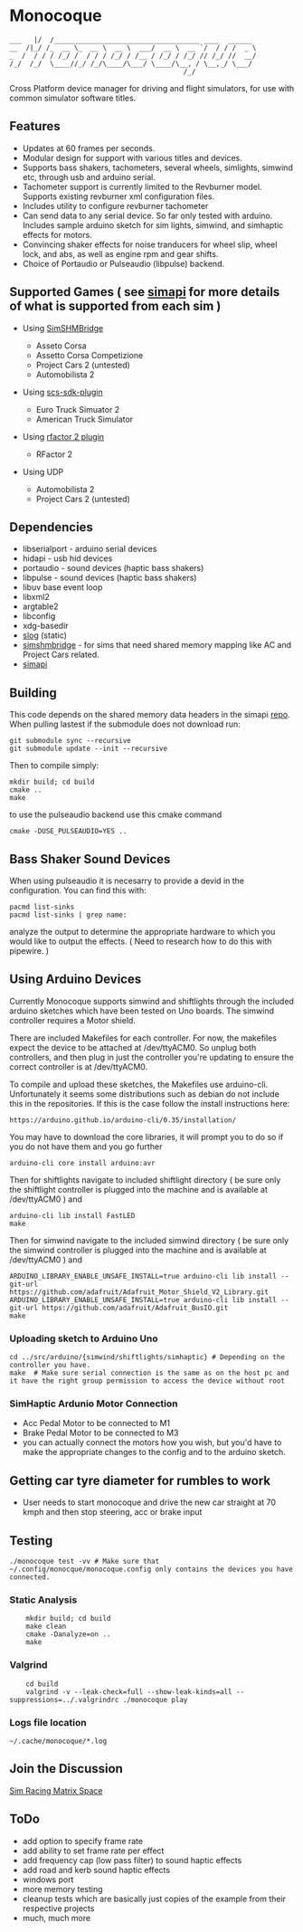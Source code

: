 # Monocoque
```
___   |/  /____________________________________ ____  ______ 
__  /|_/ /_  __ \_  __ \  __ \  ___/  __ \  __ `/  / / /  _ \
_  /  / / / /_/ /  / / / /_/ / /__ / /_/ / /_/ // /_/ //  __/
/_/  /_/  \____//_/ /_/\____/\___/ \____/\__, / \__,_/ \___/ 
                                           /_/
```
Cross Platform device manager for driving and flight simulators, for use with common simulator software titles.

## Features
- Updates at 60 frames per seconds.
- Modular design for support with various titles and devices.
- Supports bass shakers, tachometers, several wheels, simlights, simwind etc, through usb and arduino serial.
- Tachometer support is currently  limited to the Revburner model. Supports existing revburner xml configuration files.
- Includes utility to configure revburner tachometer
- Can send data to any serial device. So far only tested with arduino. Includes sample arduino sketch for sim lights, simwind, and simhaptic effects for motors.
- Convincing shaker effects for noise tranducers for wheel slip, wheel lock, and abs, as well as engine rpm and gear shifts.
- Choice of Portaudio or Pulseaudio (libpulse) backend.

## Supported Games ( see [simapi](https://github.com/spacefreak18/simapi) for more details of what is supported from each sim )
  - Using [SimSHMBridge](https://github.com/spacefreak18/simshmbridge)
    - Asseto Corsa
    - Assetto Corsa Competizione
    - Project Cars 2 (untested)
    - Automobilista 2
  
  - Using [scs-sdk-plugin](https://github.com/jackz314/scs-sdk-plugin/releases)
    - Euro Truck Simuator 2
    - American Truck Simulator

  - Using [rfactor 2 plugin](https://github.com/schlegp/rF2SharedMemoryMapPlugin_Wine)
    - RFactor 2

  - Using UDP
    - Automobilista 2
    - Project Cars 2 (untested)

## Dependencies
- libserialport - arduino serial devices
- hidapi - usb hid devices
- portaudio - sound devices (haptic bass shakers)
- libpulse - sound devices (haptic bass shakers)
- libuv base event loop
- libxml2
- argtable2
- libconfig
- xdg-basedir
- [slog](https://github.com/kala13x/slog) (static)
- [simshmbridge](https://github.com/spacefreak18/simshmbridge) - for sims that need shared memory mapping like AC and Project Cars related.
- [simapi](https://github.com/spacefreak18/simapi)

## Building
This code depends on the shared memory data headers in the simapi [repo](https://github.com/spacefreak18/simapi). When pulling lastest if the submodule does not download run:
```
git submodule sync --recursive
git submodule update --init --recursive
```

Then to compile simply:
```
mkdir build; cd build
cmake ..
make
```

to use the pulseaudio backend use this cmake command
```
cmake -DUSE_PULSEAUDIO=YES ..
```
## Bass Shaker Sound Devices

When using pulseaudio it is necesarry to provide a devid in the configuration. You can find this with:
```
pacmd list-sinks
pacmd list-sinks | grep name:
```
analyze the output to determine the appropriate hardware to which you would like to output the effects. ( Need to research how to do this with pipewire. )

## Using Arduino Devices

Currently Monocoque supports simwind and shiftlights through the included arduino sketches which have been tested on Uno boards. The simwind controller requires a Motor shield.

There are included Makefiles for each controller. For now, the makefiles expect the device to be attached at /dev/ttyACM0. So unplug both controllers, and then plug in just the
controller you're updating to ensure the correct controller is at /dev/ttyACM0.

To compile and upload these sketches, the Makefiles use arduino-cli. Unfortunately it seems some distributions such as debian do not include this in the repositories. If this is
the case follow the install instructions here:
```
https://arduino.github.io/arduino-cli/0.35/installation/
```
You may have to download the core libraries, it will prompt you to do so if you do not have them and you go further
```
arduino-cli core install arduino:avr
```
Then for shiftlights navigate to included shiftlight directory ( be sure only the shiftlight controller is plugged into the machine and is available at /dev/ttyACM0 ) and

```
arduino-cli lib install FastLED
make
```
Then for simwind navigate to the included simwind directory ( be sure only the simwind controller is plugged into the machine and is available at /dev/ttyACM0 ) and
```
ARDUINO_LIBRARY_ENABLE_UNSAFE_INSTALL=true arduino-cli lib install --git-url https://github.com/adafruit/Adafruit_Motor_Shield_V2_Library.git
ARDUINO_LIBRARY_ENABLE_UNSAFE_INSTALL=true arduino-cli lib install --git-url https://github.com/adafruit/Adafruit_BusIO.git
make
```

### Uploading sketch to Arduino Uno
```
cd ../src/arduino/{simwind/shiftlights/simhaptic} # Depending on the controller you have.
make  # Make sure serial connection is the same as on the host pc and it have the right group permission to access the device without root
```

### SimHaptic Ardunio Motor Connection
- Acc Pedal Motor to be connected to M1 
- Brake Pedal Motor to be connected to M3
- you can actually connect the motors how you wish, but you'd have to make the appropriate changes to the config and to the arduino sketch.

## Getting car tyre diameter for rumbles to work
- User needs to start monocoque and drive the new car straight at 70 kmph and then stop steering, acc or brake input 

## Testing
```
./monocoque test -vv # Make sure that ~/.config/monocque/monocoque.config only contains the devices you have connected.
```

### Static Analysis
```
    mkdir build; cd build
    make clean
    cmake -Danalyze=on ..
    make
```

### Valgrind
```
    cd build
    valgrind -v --leak-check=full --show-leak-kinds=all --suppressions=../.valgrindrc ./monocoque play
```

### Logs file location
`~/.cache/monocoque/*.log`

## Join the Discussion
[Sim Racing Matrix Space](https://matrix.to/#/#simracing:matrix.org)

## ToDo
 - add option to specify frame rate
 - add ability to set frame rate per effect
 - add frequency cap (low pass filter) to sound haptic effects
 - add road and kerb sound haptic effects
 - windows port
 - more memory testing
 - cleanup tests which are basically just copies of the example from their respective projects
 - much, much more
